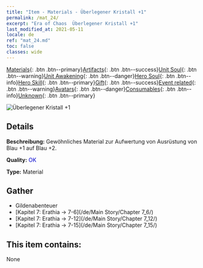 ```yaml
---
title: "Item - Materials - Überlegener Kristall +1"
permalink: /mat_24/
excerpt: "Era of Chaos  Überlegener Kristall +1"
last_modified_at: 2021-05-11
locale: de
ref: "mat_24.md"
toc: false
classes: wide
---
```

 [Materials](/ItemsDE/){: .btn .btn--primary}[Artifacts](/ItemsDE/Artifacts/){: .btn .btn--success}[Unit Soul](/ItemsDE/UnitSoul/){: .btn .btn--warning}[Unit Awakening](/ItemsDE/UnitAwakening/){: .btn .btn--danger}[Hero Soul](/ItemsDE/HeroSoul/){: .btn .btn--info}[Hero Skill](/ItemsDE/HeroSkill/){: .btn .btn--primary}[Gift](/ItemsDE/Gift/){: .btn .btn--success}[Event related](/ItemsDE/Events/){: .btn .btn--warning}[Avatars](/ItemsDE/Avatars/){: .btn .btn--danger}[Consumables](/ItemsDE/Consumables/){: .btn .btn--info}[Unknown](/ItemsDE/Unknown/){: .btn .btn--primary}

 ![Überlegener Kristall +1](/images/t/i_cailiao_shuijing1.png)

## Details
 **Beschreibung:** Gewöhnliches Material zur Aufwertung von Ausrüstung von Blau +1 auf Blau +2.

 **Quality:** <span style="color: #0000CD">OK</span>

 **Type:** Material

## Gather

*    Gildenabenteuer 
*    [Kapitel 7: Erathia -> 7-6](/de/Main Story/Chapter 7_6/) 
*    [Kapitel 7: Erathia -> 7-12](/de/Main Story/Chapter 7_12/) 
*    [Kapitel 7: Erathia -> 7-15](/de/Main Story/Chapter 7_15/) 

## This item contains:

  None

